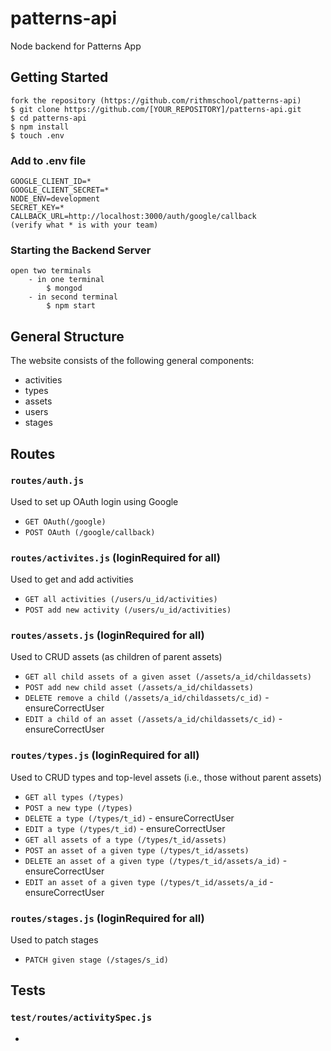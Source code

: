 # patterns-api
Node backend for Patterns App

## Getting Started

```
fork the repository (https://github.com/rithmschool/patterns-api)
$ git clone https://github.com/[YOUR_REPOSITORY]/patterns-api.git
$ cd patterns-api
$ npm install
$ touch .env
```

### Add to .env file
```
GOOGLE_CLIENT_ID=* 
GOOGLE_CLIENT_SECRET=*
NODE_ENV=development
SECRET_KEY=*
CALLBACK_URL=http://localhost:3000/auth/google/callback
(verify what * is with your team)
```

### Starting the Backend Server
```
open two terminals
	- in one terminal
		$ mongod
	- in second terminal
		$ npm start
```

## General Structure

The website consists of the following general components:

* activities
* types
* assets
* users
* stages

## Routes

### `routes/auth.js`
Used to set up OAuth login using Google

* `GET OAuth(/google)`
* `POST OAuth (/google/callback)`

### `routes/activites.js` (loginRequired for all)
Used to get and add activities

* `GET all activities (/users/u_id/activities)` 
* `POST add new activity (/users/u_id/activities)`

### `routes/assets.js` (loginRequired for all)
Used to CRUD assets (as children of parent assets)

* `GET all child assets of a given asset (/assets/a_id/childassets)`
* `POST add new child asset (/assets/a_id/childassets)`
* `DELETE remove a child (/assets/a_id/childassets/c_id)` - ensureCorrectUser
* `EDIT a child of an asset (/assets/a_id/childassets/c_id)` - ensureCorrectUser

### `routes/types.js` (loginRequired for all)
Used to CRUD types and top-level assets (i.e., those without parent assets) 

* `GET all types (/types)`
* `POST a new type (/types)`
* `DELETE a type (/types/t_id)` - ensureCorrectUser
* `EDIT a type (/types/t_id)` - ensureCorrectUser
* `GET all assets of a type (/types/t_id/assets)`
* `POST an asset of a given type (/types/t_id/assets)`
* `DELETE an asset of a given type (/types/t_id/assets/a_id)` - ensureCorrectUser
* `EDIT an asset of a given type (/types/t_id/assets/a_id` - ensureCorrectUser

### `routes/stages.js` (loginRequired for all)
Used to patch stages

* `PATCH given stage (/stages/s_id)`

## Tests

### `test/routes/activitySpec.js`
* 